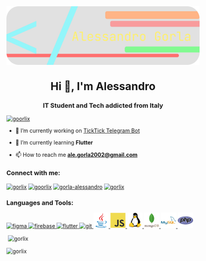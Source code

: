 <img src="https://github.com/gorlix/gorlix/blob/main/Mask%20group.svg" align="center" height="" width="600" />
<h1 align="center">Hi 👋, I'm Alessandro</h1>
<h3 align="center">IT Student and Tech addicted from Italy</h3>

<p align="left"> <a href="https://twitter.com/goorlix" target="blank"><img src="https://img.shields.io/twitter/follow/goorlix?logo=twitter&style=for-the-badge" alt="goorlix" /></a> </p>

- 🔭 I’m currently working on [TickTick Telegram Bot](https://github.com/gorlix/TickTick-Telegram-Bot)

- 🌱 I’m currently learning **Flutter**

- 📫 How to reach me **ale.gorla2002@gmail.com**

<h3 align="left">Connect with me:</h3>
<p align="left">
<a href="https://dev.to/gorlix" target="blank"><img align="center" src="https://raw.githubusercontent.com/rahuldkjain/github-profile-readme-generator/master/src/images/icons/Social/devto.svg" alt="gorlix" height="30" width="40" /></a>
<a href="https://twitter.com/goorlix" target="blank"><img align="center" src="https://raw.githubusercontent.com/rahuldkjain/github-profile-readme-generator/master/src/images/icons/Social/twitter.svg" alt="goorlix" height="30" width="40" /></a>
<a href="https://linkedin.com/in/gorla-alessandro" target="blank"><img align="center" src="https://raw.githubusercontent.com/rahuldkjain/github-profile-readme-generator/master/src/images/icons/Social/linked-in-alt.svg" alt="gorla-alessandro" height="30" width="40" /></a>
<a href="https://instagram.com/gorlix" target="blank"><img align="center" src="https://raw.githubusercontent.com/rahuldkjain/github-profile-readme-generator/master/src/images/icons/Social/instagram.svg" alt="gorlix" height="30" width="40" /></a>
</p>

<h3 align="left">Languages and Tools:</h3>
<p align="left"> <a href="https://www.figma.com/" target="_blank" rel="noreferrer"> <img src="https://www.vectorlogo.zone/logos/figma/figma-icon.svg" alt="figma" width="40" height="40"/> </a> <a href="https://firebase.google.com/" target="_blank" rel="noreferrer"> <img src="https://www.vectorlogo.zone/logos/firebase/firebase-icon.svg" alt="firebase" width="40" height="40"/> </a> <a href="https://flutter.dev" target="_blank" rel="noreferrer"> <img src="https://www.vectorlogo.zone/logos/flutterio/flutterio-icon.svg" alt="flutter" width="40" height="40"/> </a> <a href="https://git-scm.com/" target="_blank" rel="noreferrer"> <img src="https://www.vectorlogo.zone/logos/git-scm/git-scm-icon.svg" alt="git" width="40" height="40"/> </a> <a href="https://www.java.com" target="_blank" rel="noreferrer"> <img src="https://raw.githubusercontent.com/devicons/devicon/master/icons/java/java-original.svg" alt="java" width="40" height="40"/> </a> <a href="https://developer.mozilla.org/en-US/docs/Web/JavaScript" target="_blank" rel="noreferrer"> <img src="https://raw.githubusercontent.com/devicons/devicon/master/icons/javascript/javascript-original.svg" alt="javascript" width="40" height="40"/> </a> <a href="https://www.linux.org/" target="_blank" rel="noreferrer"> <img src="https://raw.githubusercontent.com/devicons/devicon/master/icons/linux/linux-original.svg" alt="linux" width="40" height="40"/> </a> <a href="https://www.mongodb.com/" target="_blank" rel="noreferrer"> <img src="https://raw.githubusercontent.com/devicons/devicon/master/icons/mongodb/mongodb-original-wordmark.svg" alt="mongodb" width="40" height="40"/> </a> <a href="https://www.mysql.com/" target="_blank" rel="noreferrer"> <img src="https://raw.githubusercontent.com/devicons/devicon/master/icons/mysql/mysql-original-wordmark.svg" alt="mysql" width="40" height="40"/> </a> <a href="https://www.php.net" target="_blank" rel="noreferrer"> <img src="https://raw.githubusercontent.com/devicons/devicon/master/icons/php/php-original.svg" alt="php" width="40" height="40"/> </a> </p>

<p>&nbsp;<img align="center" src="https://github-readme-stats.vercel.app/api?username=gorlix&show_icons=true&theme=dark&locale=en" alt="gorlix" /></p>

<p><img align="center" src="https://github-readme-streak-stats.herokuapp.com/?user=gorlix&" alt="gorlix" /></p>
